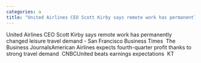 ```yaml
---
categories: a
title: "United Airlines CEO Scott Kirby says remote work has permanently changed leisure travel demand  San Francisco Business Times  The Business Journals"
---
```

United Airlines CEO Scott Kirby says remote work has permanently changed leisure travel demand - San Francisco Business Times&nbsp;&nbsp;The Business JournalsAmerican Airlines expects fourth-quarter profit thanks to strong travel demand&nbsp;&nbsp;CNBCUnited beats earnings expectations&nbsp;&nbsp;KT